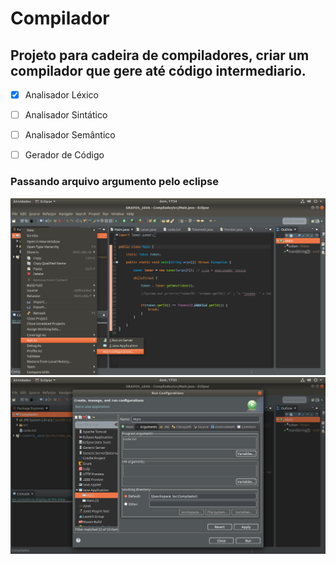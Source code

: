 # Compilador
## Projeto para cadeira de compiladores, criar um compilador que gere até código intermediario.
- [x] Analisador Léxico

- [ ] Analisador Sintático

- [ ] Analisador Semântico

- [ ] Gerador de Código

### Passando arquivo argumento pelo eclipse

![alt text](/img/parte1.png "Parte 1")
![alt text](/img/parte2.png "Parte 2")
